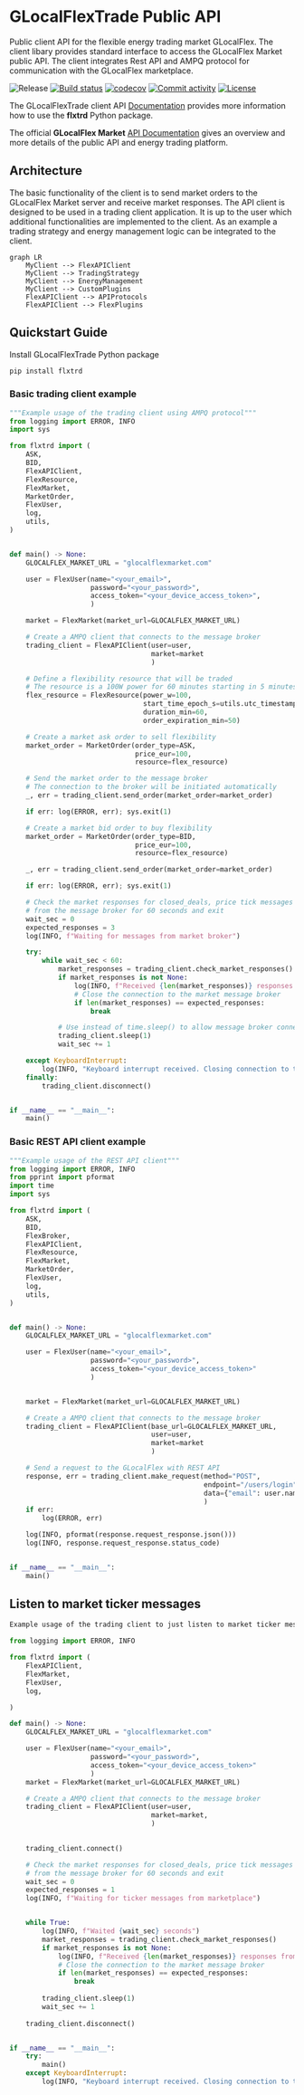 
<!-- [![Release](https://img.shields.io/github/v/release/glocalflex/flxtrd)](https://img.shields.io/github/v/release/glocalflex/flxtrd)
[![Build status](https://img.shields.io/github/actions/workflow/status/glocalflex/flxtrd/main.yml?branch=main)](https://github.com/glocalflex/flxtrd/actions/workflows/main.yml?query=branch%3Amain)
[![Commit activity](https://img.shields.io/github/commit-activity/m/glocalflex/flxtrd)](https://img.shields.io/github/commit-activity/m/glocalflex/flxtrd) -->

<!-- [![License](https://img.shields.io/github/license/glocalflex/flxtrd)](https://img.shields.io/github/license/glocalflex/flxtrd) -->




# GLocalFlexTrade Public API

Public client API for the flexible energy trading market GLocalFlex.
The client libary provides standard interface to access the GLocalFlex Market public API.
The client integrates Rest API and AMPQ protocol for communication with the GLocalFlex marketplace.

![Release](https://img.shields.io/github/v/release/glocalflex/glocalflextrade?include_prereleases)
[![Build status](https://img.shields.io/github/actions/workflow/status/glocalflex/GLocalFlexTrade/ci.yml?branch=main)](https://github.com/glocalflex/GLocalFlexTrade/actions/workflows/main.yml?query=branch%3Amain)
[![codecov](https://codecov.io/gh/glocalflex/GLocalFlexTrade/branch/main/graph/badge.svg)](https://codecov.io/gh/glocalflex/GLocalFlexTrade)
[![Commit activity](https://img.shields.io/github/commit-activity/m/glocalflex/GLocalFlexTrade)](https://img.shields.io/github/commit-activity/m/glocalflex/GLocalFlexTrade)
[![License](https://img.shields.io/github/license/glocalflex/GLocalFlexTrade)](https://img.shields.io/github/license/glocalflex/GLocalFlexTrade)


The GLocalFlexTrade client API [Documentation](https://glocalflex.github.io/GLocalFlexTrade/) provides more information how to use the **flxtrd** Python package.

The official **GLocalFlex Market**  [API Documentation](https://www.glocalflexmarket.com/docs/) gives an overview and more details of the public API and energy trading platform.


## Architecture

The basic functionality of the client is to send market orders to the GLocalFlex Market server and receive market responses. The API client is designed to be used in a trading client application.
It is up to the user which additional functionalities are implemented to the client. As an example a trading strategy and energy management logic can be integrated to the client.

``` mermaid
graph LR
    MyClient --> FlexAPIClient
    MyClient --> TradingStrategy
    MyClient --> EnergyManagement
    MyClient --> CustomPlugins
    FlexAPIClient --> APIProtocols
    FlexAPIClient --> FlexPlugins
```

## Quickstart Guide

Install GLocalFlexTrade Python package

```sh
pip install flxtrd
```

### Basic trading client example

```py
"""Example usage of the trading client using AMPQ protocol"""
from logging import ERROR, INFO
import sys

from flxtrd import (
    ASK,
    BID,
    FlexAPIClient,
    FlexResource,
    FlexMarket,
    MarketOrder,
    FlexUser,
    log,
    utils,
)


def main() -> None:
    GLOCALFLEX_MARKET_URL = "glocalflexmarket.com"

    user = FlexUser(name="<your_email>",
                    password="<your_password>",
                    access_token="<your_device_access_token>",
                    )

    market = FlexMarket(market_url=GLOCALFLEX_MARKET_URL)

    # Create a AMPQ client that connects to the message broker
    trading_client = FlexAPIClient(user=user,
                                   market=market
                                   )

    # Define a flexibility resource that will be traded
    # The resource is a 100W power for 60 minutes starting in 5 minutes
    flex_resource = FlexResource(power_w=100,
                                 start_time_epoch_s=utils.utc_timestamp_s() + utils.min_to_s(5),
                                 duration_min=60,
                                 order_expiration_min=50)

    # Create a market ask order to sell flexibility
    market_order = MarketOrder(order_type=ASK,
                               price_eur=100,
                               resource=flex_resource)

    # Send the market order to the message broker
    # The connection to the broker will be initiated automatically
    _, err = trading_client.send_order(market_order=market_order)

    if err: log(ERROR, err); sys.exit(1)

    # Create a market bid order to buy flexibility
    market_order = MarketOrder(order_type=BID,
                               price_eur=100,
                               resource=flex_resource)

    _, err = trading_client.send_order(market_order=market_order)

    if err: log(ERROR, err); sys.exit(1)

    # Check the market responses for closed_deals, price tick messages
    # from the message broker for 60 seconds and exit
    wait_sec = 0
    expected_responses = 3
    log(INFO, f"Waiting for messages from market broker")

    try:
        while wait_sec < 60:
            market_responses = trading_client.check_market_responses()
            if market_responses is not None:
                log(INFO, f"Received {len(market_responses)} responses from market broker")
                # Close the connection to the market message broker
                if len(market_responses) == expected_responses:
                    break

            # Use instead of time.sleep() to allow message broker connection to stay alive
            trading_client.sleep(1)
            wait_sec += 1

    except KeyboardInterrupt:
        log(INFO, "Keyboard interrupt received. Closing connection to the market broker")
    finally:
        trading_client.disconnect()


if __name__ == "__main__":
    main()

```


### Basic REST API client example

```py
"""Example usage of the REST API client"""
from logging import ERROR, INFO
from pprint import pformat
import time
import sys

from flxtrd import (
    ASK,
    BID,
    FlexBroker,
    FlexAPIClient,
    FlexResource,
    FlexMarket,
    MarketOrder,
    FlexUser,
    log,
    utils,
)


def main() -> None:
    GLOCALFLEX_MARKET_URL = "glocalflexmarket.com"

    user = FlexUser(name="<your_email>",
                    password="<your_password>",
                    access_token="<your_device_access_token>"
                    )


    market = FlexMarket(market_url=GLOCALFLEX_MARKET_URL)

    # Create a AMPQ client that connects to the message broker
    trading_client = FlexAPIClient(base_url=GLOCALFLEX_MARKET_URL,
                                   user=user,
                                   market=market
                                   )

    # Send a request to the GLocalFlex with REST API
    response, err = trading_client.make_request(method="POST",
                                                endpoint="/users/login",
                                                data={"email": user.name, "password": user.password},
                                                )
    if err:
        log(ERROR, err)

    log(INFO, pformat(response.request_response.json()))
    log(INFO, response.request_response.status_code)


if __name__ == "__main__":
    main()

```


## Listen to market ticker messages

```py
Example usage of the trading client to just listen to market ticker messages

from logging import ERROR, INFO

from flxtrd import (
    FlexAPIClient,
    FlexMarket,
    FlexUser,
    log,

)

def main() -> None:
    GLOCALFLEX_MARKET_URL = "glocalflexmarket.com"

    user = FlexUser(name="<your_email>",
                    password="<your_password>",
                    access_token="<your_device_access_token>"
                    )
    market = FlexMarket(market_url=GLOCALFLEX_MARKET_URL)

    # Create a AMPQ client that connects to the message broker
    trading_client = FlexAPIClient(user=user,
                                   market=market,
                                   )

    
    trading_client.connect()

    # Check the market responses for closed_deals, price tick messages
    # from the message broker for 60 seconds and exit
    wait_sec = 0
    expected_responses = 1
    log(INFO, f"Waiting for ticker messages from marketplace")


    while True:
        log(INFO, f"Waited {wait_sec} seconds")
        market_responses = trading_client.check_market_responses()
        if market_responses is not None:
            log(INFO, f"Received {len(market_responses)} responses from market broker")
            # Close the connection to the market message broker
            if len(market_responses) == expected_responses:
                break
            
        trading_client.sleep(1)
        wait_sec += 1
        
    trading_client.disconnect()


if __name__ == "__main__":
    try:
        main()
    except KeyboardInterrupt:
        log(INFO, "Keyboard interrupt received. Closing connection to the market broker")


```